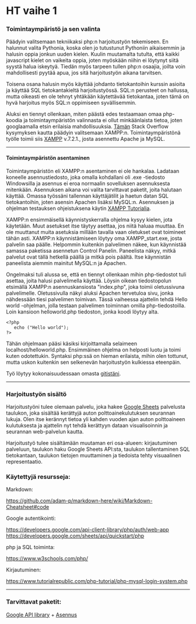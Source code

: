 # HT vaihe 1


### Toimintaympäristö ja sen valinta

Päädyin valitsemaan tekniikaksi php:n harjoitustyön tekemiseen. En halunnut valita Pythonia, koska olen jo tutustunut Pythoniin aikaisemmin ja halusin oppia jonkun uuden kielen. Kuulin muutamalta tutulta, että kaikki javascript kielet on vaikeita oppia, joten myöskään niihin ei löytynyt siitä syystä halua iskeytyä. Tiedän myös tarpeen tullen php:n osaajia, joilta voin mahdollisesti pyytää apua, jos sitä harjoitustyön aikana tarvitsen.

Toisena osana halusin myös käyttää johdanto tietokantoihin kurssin asioita ja käyttää SQL tietokantakieltä harjoitustyössä. SQL:n perusteet on hallussa, mutta oikeasti en ole tehnyt yhtäkään käytettävää tietokantaa, joten tämä on hyvä harjoitus myös SQL:n oppimiseen syvällisemmin. 

Aluksi en tiennyt ollenkaan, miten päästä edes testaamaan omaa php-koodia ja toimintaympäristön valinnasta ei ollut minkäänlaista tietoa, joten googlaamalla etsin erilaisia mahdollisuuksia. [Tämän](https://stackoverflow.com/questions/1678010/php-server-on-local-machine) Stack Overflow kysymyksen kautta päädyin valitsemaan XAMPP:n. Toimintaympäristönä työlle toimii siis [XAMPP](https://www.apachefriends.org/index.html) v.7.2.1., josta asennettu Apache ja MySQL.

---

#### Toimintaympäristön asentaminen

Toimintaympäristön eli XAMPP:n asentaminen ei ole hankalaa. Ladataan koneelle asennustiedosto, joka omalla kohdallani oli .exe -tiedosto Windowsilla ja asennus ei eroa normaalin sovelluksen asennuksesta mitenkään. Asennuksen aikana voi valita tarvittavat paketit, joita halutaan käyttää. Omassa työssäni tallennan käyttäjätilit ja haetun datan SQL tietokantoihin, joten asensin Apachen lisäksi MySQL:n. Asennuksen ja ohjelman testauksen ohjeistuksena käytin [XAMPP Tutorialia](https://blog.udemy.com/xampp-tutorial/).


XAMPP:n ensimmäisellä käynnistyskerralla ohjelma kysyy kielen, jota käytetään. Muut asetukset itse täytyy asettaa, jos niitä haluaa muuttaa. En ole muuttanut muita asetuksia millään tavalla vaan oletukset ovat toimineet tähän asti. XAMPP:n käynnistämiseen löytyy oma XAMPP_start.exe, josta palvelin saa päälle. Helpommin kuitenkin palvelimen näkee, kun käynnistää samassa paketissa asennetun Control Panelin. Paneelista näkyy, mitkä palvelut ovat tällä hetkellä päällä ja mitkä pois päältä. Itse käynnistän paneelista aiemmin mainitut MySQL:n ja Apachen.


Ongelmaksi tuli alussa se, että en tiennyt ollenkaan mihin php-tiedostot tuli asettaa, joita halusi palvelimella käyttää. Löysin oikean tiedostopolun etsimällä XAMPP:n asennuskansiosta "index.php", joka toimii oletussivuna palvelimelle. Oletussivulla näkyi aluksi Apachen tervetuloa sivu, jonka nähdessään tiesi palvelimen toimivan. Tässä vaiheessa ajattelin tehdä Hello world -ohjelman, jolla testaan palvelimen toiminnan omilla php-tiedostoilla. Loin kansioon helloworld.php tiedoston, jonka koodi löytyy alta.
```
<?php
   echo ("Hello world");
?>
```
Tähän ohjelmaan pääsi käsiksi kirjoittamalla selaimeen localhost/helloworld.php. Ensimmäinen ohjelma on helposti luotu ja toimi kuten odotettukin. Syntaksi php:ssä on hieman erilaista, mihin olen tottunut, mutta uskon kuitenkin sen selkenevän harjoitustyön kulkiessa eteenpäin. 

Työ löytyy kokonaisuudessaan omasta [gitistäni](https://github.com/a-BRout/OHSIHA).

---
### Harjoitustyön sisältö

Harjoitustyöni tulee olemaan palvelu, joka hakee [Google Sheets](https://www.google.com/sheets/about/) palvelusta taulukon, joka sisältää kerättyjä auton polttoainekulutuksen seurannan lukuja. Olen itse kerännyt tietoa yli kahden vuoden ajan auton polttoaineen kulutuksesta ja ajattelin nyt tehdä kerättyyn dataan visualisoinnin ja seurannan web-palvelun kautta.

Harjoitustyö tulee sisältämään muutaman eri osa-alueen: kirjautuminen palveluun, taulukon haku Google Sheets API:sta, taulukon tallentaminen SQL tietokantaan, taulukon tietojen muuttaminen ja tiedoista tehty visuaalinen representaatio. 



### Käytettyjä resursseja:

Markdown:

https://github.com/adam-p/markdown-here/wiki/Markdown-Cheatsheet#code


Google autentikointi:

https://developers.google.com/api-client-library/php/auth/web-app
https://developers.google.com/sheets/api/quickstart/php 


php ja SQL toiminta:

https://www.w3schools.com/php/ 

Kirjautuminen:

https://www.tutorialrepublic.com/php-tutorial/php-mysql-login-system.php

---
### Tarvittavat paketit:
[Google API library](https://github.com/google/google-api-php-client#download-the-release) + [Asennus](https://developers.google.com/api-client-library/php/start/installation)
